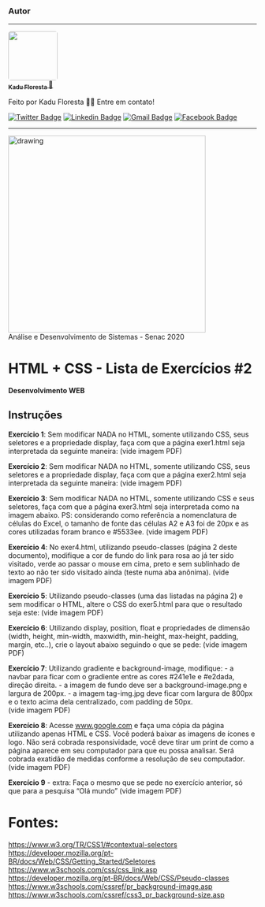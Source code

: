 ### Autor
---

<a href="https://blog.rocketseat.com.br/author/thiago/">
 <img style="border-radius: 5px;" src="https://media-exp1.licdn.com/dms/image/C4D03AQFfIeRf3UDQ9Q/profile-displayphoto-shrink_400_400/0?e=1605139200&v=beta&t=vWVjctWELGPrf-DrfqlwmBWjl88lk6ZwKTUJoCIkI_I" width="100px; alt=""/>
 <br />
 <sub><b>Kadu Floresta </b></sub></a> <a href="https://github.com/KaduFloresta" title="Facebook">🚀</a>


Feito por Kadu Floresta 👋🏽 Entre em contato!

[![Twitter Badge](https://img.shields.io/badge/-@kadu_kururu-1ca0f1?style=flat-square&labelColor=1ca0f1&logo=twitter&logoColor=white&link=https://twitter.com/kadu_kururu)](https://twitter.com/kadu_kururu)
[![Linkedin Badge](https://img.shields.io/badge/-Kadu_Floresta-blue?style=flat-square&logo=Linkedin&logoColor=white&link=https://www.linkedin.com/in/kadufloresta/)](https://www.linkedin.com/in/kadufloresta/) 
[![Gmail Badge](https://img.shields.io/badge/-cefloresta1@gmail.com-c14438?style=flat-square&logo=Gmail&logoColor=white&link=mailto:cefloresta1@gmail.com)](mailto:cefloresta1@gmail.com)
[![Facebook Badge](https://img.shields.io/badge/-Kadu_Floresta-lightblue?style=flat-square&logo=Facebook&logoColor=white&link=https://https://www.facebook.com/kadu.floresta)](https://https://www.facebook.com/kadu.floresta) 

---
<img src="https://www.ead.senac.br/arquivo/api/download/publico/1134" alt="drawing" width="400"/><br>
Análise e Desenvolvimento de Sistemas - Senac 2020
# HTML + CSS - Lista de Exercícios #2

**Desenvolvimento WEB**

## Instruções
**Exercício 1**: Sem modificar NADA no HTML, somente utilizando CSS, seus seletores e a propriedade display, faça com que a página exer1.html seja interpretada da seguinte maneira:
(vide imagem PDF)
 
**Exercício 2**: Sem modificar NADA no HTML, somente utilizando CSS, seus seletores e a propriedade display, faça com que a página exer2.html seja interpretada da seguinte maneira:
(vide imagem PDF)
 
**Exercício 3**: Sem modificar NADA no HTML, somente utilizando CSS e seus seletores, faça com que a página exer3.html seja interpretada como na imagem abaixo. PS: considerando como referência a nomenclatura de células do Excel, o tamanho de fonte das células A2 e A3 foi de 20px e as cores utilizadas foram branco e #5533ee.
(vide imagem PDF)
 
**Exercício 4**: No exer4.html, utilizando pseudo-classes (página 2 deste documento), modifique a cor de fundo do link para rosa ao já ter sido visitado, verde ao passar o mouse em cima, preto e sem sublinhado de texto ao não ter sido visitado ainda (teste numa aba anônima).
(vide imagem PDF)
 
**Exercício 5**: Utilizando pseudo-classes (uma das listadas na página 2) e sem modificar o HTML, altere o CSS do exer5.html para que o resultado seja este:
(vide imagem PDF)
 
**Exercício 6**:  Utilizando display, position, float e propriedades de dimensão (width, height, min-width, maxwidth, min-height, max-height, padding, margin, etc..), crie o layout abaixo seguindo o que se pede: 
(vide imagem PDF) 
 
**Exercício 7**: Utilizando gradiente e background-image, modifique: - a navbar para ficar com o gradiente entre as cores #241e1e e #e2dada, direção direita. - a imagem de fundo deve ser a background-image.png e largura de 200px. - a imagem tag-img.jpg deve ficar com largura de 800px e o texto acima dela centralizado, com padding de 50px.  
(vide imagem PDF)
 
**Exercício 8**: Acesse www.google.com e faça uma cópia da página utilizando apenas HTML e CSS. Você poderá baixar as imagens de ícones e logo. Não será cobrada responsividade, você deve tirar um print de como a página aparece em seu computador para que eu possa analisar. Será cobrada exatidão de medidas conforme a resolução de seu computador.  
(vide imagem PDF)
 
**Exercício 9** - extra: 
Faça o mesmo que se pede no exercício anterior, só que para a pesquisa “Olá mundo” 
(vide imagem PDF)
 
 
 
# Fontes:
https://www.w3.org/TR/CSS1/#contextual-selectors  
https://developer.mozilla.org/pt-BR/docs/Web/CSS/Getting_Started/Seletores  
https://www.w3schools.com/css/css_link.asp  
https://developer.mozilla.org/pt-BR/docs/Web/CSS/Pseudo-classes  
https://www.w3schools.com/cssref/pr_background-image.asp  
https://www.w3schools.com/cssref/css3_pr_background-size.asp 
